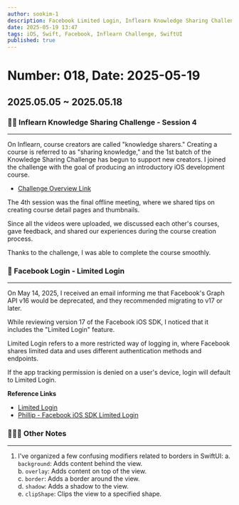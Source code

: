 ```yaml
---
author: sookim-1
description: Facebook Limited Login, Inflearn Knowledge Sharing Challenge 1st Batch, Confusing SwiftUI Modifiers for Borders
date: 2025-05-19 13:47
tags: iOS, Swift, Facebook, Inflearn Challenge, SwiftUI
published: true
---
```

# Number: 018, Date: 2025-05-19
## 2025.05.05 ~ 2025.05.18
### 👨‍🎓 Inflearn Knowledge Sharing Challenge - Session 4

---

On Inflearn, course creators are called "knowledge sharers." Creating a course is referred to as "sharing knowledge," and the 1st batch of the Knowledge Sharing Challenge has begun to support new creators. I joined the challenge with the goal of producing an introductory iOS development course.

- [Challenge Overview Link](https://www.inflearn.com/course/offline/%EC%9D%B8%ED%94%84%EB%9F%B0-%EC%A7%80%EC%8B%9D%EA%B3%B5%EC%9C%A0-%EC%B1%8C%EB%A6%B0%EC%A7%80-1%EA%B8%B0?srsltid=AfmBOoq6-MKgLli_n34B5TnLgtqeoGRwitZ87hjsd9sTjTrB9b4aahhc%3E)

The 4th session was the final offline meeting, where we shared tips on creating course detail pages and thumbnails.

Since all the videos were uploaded, we discussed each other's courses, gave feedback, and shared our experiences during the course creation process.

Thanks to the challenge, I was able to complete the course smoothly.

### 📱 Facebook Login - Limited Login

---

On May 14, 2025, I received an email informing me that Facebook's Graph API v16 would be deprecated, and they recommended migrating to v17 or later.

While reviewing version 17 of the Facebook iOS SDK, I noticed that it includes the "Limited Login" feature.

Limited Login refers to a more restricted way of logging in, where Facebook shares limited data and uses different authentication methods and endpoints.

If the app tracking permission is denied on a user's device, login will default to Limited Login.

**Reference Links**

- [Limited Login](https://developers.facebook.com/docs/facebook-login/limited-login)  
- [Phillip - Facebook iOS SDK Limited Login](https://phillip5094.tistory.com/255#google_vignette)

### 🙋🏻‍♂️ Other Notes

---

1. I've organized a few confusing modifiers related to borders in SwiftUI:
    a. `background`: Adds content behind the view.  
    b. `overlay`: Adds content on top of the view.  
    c. `border`: Adds a border around the view.  
    d. `shadow`: Adds a shadow to the view.  
    e. `clipShape`: Clips the view to a specified shape.  
